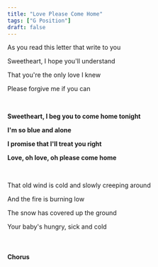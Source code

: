 ```yaml
---
title: "Love Please Come Home"
tags: ["G Position"]
draft: false
---
```


As you read this letter that write to you

Sweetheart, I hope you'll understand

That you're the only love I knew

Please forgive me if you can

<br>

**Sweetheart, I beg you to come home tonight**

**I'm so blue and alone**

**I promise that I'll treat you right**

**Love, oh love, oh please come home**

<br>

That old wind is cold and slowly creeping around

And the fire is burning low

The snow has covered up the ground

Your baby's hungry, sick and cold

<br>

#### Chorus